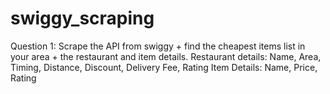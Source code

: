 # swiggy_scraping

Question 1: Scrape the API from swiggy + find the cheapest items list in your area + the restaurant and item details.
Restaurant details: Name, Area, Timing, Distance, Discount, Delivery Fee, Rating
Item Details: Name, Price, Rating 
